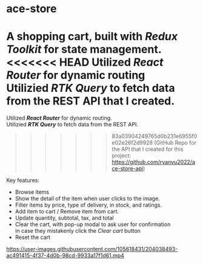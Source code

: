 # ace-store

A shopping cart, built with **_Redux Toolkit_** for state management.  
<<<<<<< HEAD
Utilized **_React Router_** for dynamic routing  
Utilizied **_RTK Query_** to fetch data from the REST API that I created.  
=======
Utilized **_React Router_** for dynamic routing.  
Utilizied **_RTK Query_** to fetch data from the REST API.  
>>>>>>> 83a03904249765d0b231e6955f0e02e26f2d9928
(GitHub Repo for the API that I created for this project: https://github.com/ryanvu2022/ace-store-api)

Key features:

- Browse items
- Show the detail of the item when user clicks to the image.
- Filter items by price, type of delivery, in stock, and ratings.
- Add item to cart / Remove item from cart.
- Update quantity, subtotal, tax, and total
- Clear the cart, with pop-up modal to ask user for confirmation  
  in case they mistakenly click the _Clear cart_ button
- Reset the cart

https://user-images.githubusercontent.com/105618431/204038493-ac491415-4f37-4d0b-98cd-9933a17f1d61.mp4
